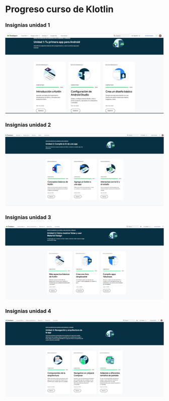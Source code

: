 # Progreso curso de Klotlin

### Insignias unidad 1

![Unidad 1](Curso-Kotlin-Unidad-1.png)

### Insignias unidad 2

![Unidad 2](Curso-Kotlin-Unidad-2.png)

### Insignias unidad 3

![Unidad 3](Curso-Kotlin-Unidad-3.png)

### Insignias unidad 4

![Unidad 4](Curso-Kotlin-Unidad-4.png)

